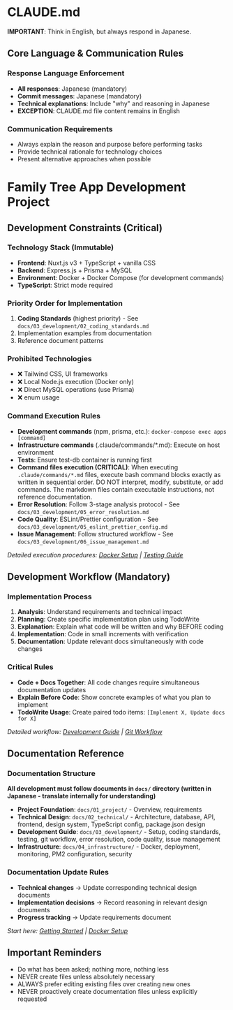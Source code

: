 # CLAUDE.md

**IMPORTANT**: Think in English, but always respond in Japanese.

## Core Language & Communication Rules

### Response Language Enforcement

- **All responses**: Japanese (mandatory)
- **Commit messages**: Japanese (mandatory)
- **Technical explanations**: Include "why" and reasoning in Japanese
- **EXCEPTION**: CLAUDE.md file content remains in English

### Communication Requirements

- Always explain the reason and purpose before performing tasks
- Provide technical rationale for technology choices
- Present alternative approaches when possible

# Family Tree App Development Project

## Development Constraints (Critical)

### Technology Stack (Immutable)

- **Frontend**: Nuxt.js v3 + TypeScript + vanilla CSS
- **Backend**: Express.js + Prisma + MySQL
- **Environment**: Docker + Docker Compose (for development commands)
- **TypeScript**: Strict mode required

### Priority Order for Implementation

1. **Coding Standards** (highest priority) - See `docs/03_development/02_coding_standards.md`
2. Implementation examples from documentation
3. Reference document patterns

### Prohibited Technologies

- ❌ Tailwind CSS, UI frameworks
- ❌ Local Node.js execution (Docker only)
- ❌ Direct MySQL operations (use Prisma)
- ❌ enum usage

### Command Execution Rules

- **Development commands** (npm, prisma, etc.): `docker-compose exec apps [command]`
- **Infrastructure commands** (.claude/commands/*.md): Execute on host environment
- **Tests**: Ensure test-db container is running first
- **Command files execution (CRITICAL)**: When executing `.claude/commands/*.md` files, execute bash command blocks exactly as written in sequential order. DO NOT interpret, modify, substitute, or add commands. The markdown files contain executable instructions, not reference documentation.
- **Error Resolution**: Follow 3-stage analysis protocol - See `docs/03_development/05_error_resolution.md`
- **Code Quality**: ESLint/Prettier configuration - See `docs/03_development/05_eslint_prettier_config.md`
- **Issue Management**: Follow structured workflow - See `docs/03_development/06_issue_management.md`

_Detailed execution procedures: [Docker Setup](./docs/04_infrastructure/01_docker_setup.md) | [Testing Guide](./docs/03_development/03_testing_guide.md)_

## Development Workflow (Mandatory)

### Implementation Process

1. **Analysis**: Understand requirements and technical impact
2. **Planning**: Create specific implementation plan using TodoWrite
3. **Explanation**: Explain what code will be written and why BEFORE coding
4. **Implementation**: Code in small increments with verification
5. **Documentation**: Update relevant docs simultaneously with code changes

### Critical Rules

- **Code + Docs Together**: All code changes require simultaneous documentation updates
- **Explain Before Code**: Show concrete examples of what you plan to implement
- **TodoWrite Usage**: Create paired todo items: `[Implement X, Update docs for X]`

_Detailed workflow: [Development Guide](./docs/03_development/) | [Git Workflow](./docs/03_development/04_git_workflow.md)_

## Documentation Reference

### Documentation Structure

**All development must follow documents in `docs/` directory (written in Japanese - translate internally for understanding)**

- **Project Foundation**: `docs/01_project/` - Overview, requirements
- **Technical Design**: `docs/02_technical/` - Architecture, database, API, frontend, design system, TypeScript config, package.json design
- **Development Guide**: `docs/03_development/` - Setup, coding standards, testing, git workflow, error resolution, code quality, issue management
- **Infrastructure**: `docs/04_infrastructure/` - Docker, deployment, monitoring, PM2 configuration, security

### Documentation Update Rules

- **Technical changes** → Update corresponding technical design documents
- **Implementation decisions** → Record reasoning in relevant design documents
- **Progress tracking** → Update requirements document

_Start here: [Getting Started](./docs/03_development/01_getting_started.md) | [Docker Setup](./docs/04_infrastructure/01_docker_setup.md)_

## Important Reminders

- Do what has been asked; nothing more, nothing less
- NEVER create files unless absolutely necessary
- ALWAYS prefer editing existing files over creating new ones
- NEVER proactively create documentation files unless explicitly requested
